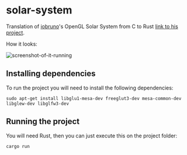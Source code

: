 # solar-system

Translation of [iobruno](https://github.com/iobruno)'s OpenGL Solar System from C to Rust [link to his project](https://github.com/iobruno/opengl-labs-cpp).

How it looks:

![screenshot-of-it-running](https://user-images.githubusercontent.com/15306309/73604358-4552e100-456e-11ea-8f58-b3a1c537504c.png)

## Installing dependencies

To run the project you will need to install the following dependencies:

```
sudo apt-get install libglu1-mesa-dev freeglut3-dev mesa-common-dev libglew-dev libglfw3-dev
```

## Running the project

You will need Rust, then you can just execute this on the project folder:

```
cargo run
```
